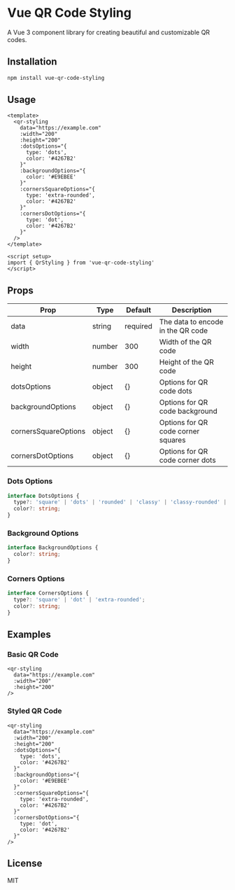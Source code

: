# Vue QR Code Styling

A Vue 3 component library for creating beautiful and customizable QR codes.

## Installation

```bash
npm install vue-qr-code-styling
```

## Usage

```vue
<template>
  <qr-styling
    data="https://example.com"
    :width="200"
    :height="200"
    :dotsOptions="{
      type: 'dots',
      color: '#4267B2'
    }"
    :backgroundOptions="{
      color: '#E9EBEE'
    }"
    :cornersSquareOptions="{
      type: 'extra-rounded',
      color: '#4267B2'
    }"
    :cornersDotOptions="{
      type: 'dot',
      color: '#4267B2'
    }"
  />
</template>

<script setup>
import { QrStyling } from 'vue-qr-code-styling'
</script>
```

## Props

| Prop | Type | Default | Description |
|------|------|---------|-------------|
| data | string | required | The data to encode in the QR code |
| width | number | 300 | Width of the QR code |
| height | number | 300 | Height of the QR code |
| dotsOptions | object | {} | Options for QR code dots |
| backgroundOptions | object | {} | Options for QR code background |
| cornersSquareOptions | object | {} | Options for QR code corner squares |
| cornersDotOptions | object | {} | Options for QR code corner dots |

### Dots Options

```typescript
interface DotsOptions {
  type?: 'square' | 'dots' | 'rounded' | 'classy' | 'classy-rounded' | 'extra-rounded';
  color?: string;
}
```

### Background Options

```typescript
interface BackgroundOptions {
  color?: string;
}
```

### Corners Options

```typescript
interface CornersOptions {
  type?: 'square' | 'dot' | 'extra-rounded';
  color?: string;
}
```

## Examples

### Basic QR Code
```vue
<qr-styling
  data="https://example.com"
  :width="200"
  :height="200"
/>
```

### Styled QR Code
```vue
<qr-styling
  data="https://example.com"
  :width="200"
  :height="200"
  :dotsOptions="{
    type: 'dots',
    color: '#4267B2'
  }"
  :backgroundOptions="{
    color: '#E9EBEE'
  }"
  :cornersSquareOptions="{
    type: 'extra-rounded',
    color: '#4267B2'
  }"
  :cornersDotOptions="{
    type: 'dot',
    color: '#4267B2'
  }"
/>
```

## License

MIT 